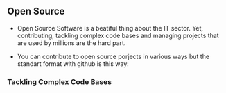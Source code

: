 ## Open Source

- Open Source Software is a beatiful thing about the IT sector. Yet, contributing, tackling complex code bases and managing projects that are used by millions are the hard part.

- You can contribute to open source porjects in various ways but the standart format with github is this way:


### Tackling Complex Code Bases


